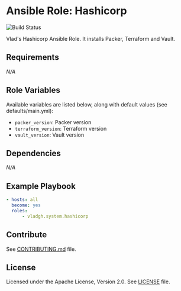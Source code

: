 # Ansible Role: Hashicorp

![Build Status](https://github.com/vladgh/ansible-role-hashicorp/workflows/CI/badge.svg)

Vlad's Hashicorp Ansible Role. It installs Packer, Terraform and Vault.

## Requirements

*_N/A_*

## Role Variables

Available variables are listed below, along with default values (see defaults/main.yml):

- `packer_version`: Packer version
- `terraform_version`: Terraform version
- `vault_version`: Vault version

## Dependencies

*_N/A_*

## Example Playbook

```yaml
- hosts: all
  become: yes
  roles:
      - vladgh.system.hashicorp
```

## Contribute

See [CONTRIBUTING.md](CONTRIBUTING.md) file.

## License

Licensed under the Apache License, Version 2.0.
See [LICENSE](LICENSE) file.
